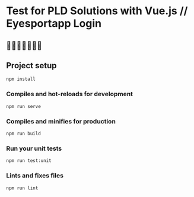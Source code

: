 # Test for PLD Solutions with Vue.js // Eyesportapp Login

## 🚴‍♂️🏋️‍♀️🤸‍♂️💪

## Project setup
```
npm install
```

### Compiles and hot-reloads for development
```
npm run serve
```

### Compiles and minifies for production
```
npm run build
```

### Run your unit tests
```
npm run test:unit
```

### Lints and fixes files
```
npm run lint
```



